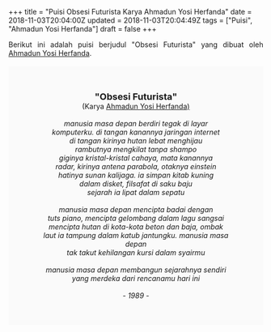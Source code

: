+++
title = "Puisi Obsesi Futurista Karya Ahmadun Yosi Herfanda"
date = 2018-11-03T20:04:00Z
updated = 2018-11-03T20:04:49Z
tags = ["Puisi", "Ahmadun Yosi Herfanda"]
draft = false
+++

<div dir="ltr" style="text-align: left;" trbidi="on"><div style="text-align: justify;">Berikut ini adalah puisi berjudul "Obsesi Futurista" yang dibuat oleh <a href="https://ensiklopedia.kemdikbud.go.id/sastra/artikel/Ahmadun_Yosi_Herfanda" target="_blank">Ahmadun Yosi Herfanda</a>. </div><br /><div style="background: #FAFAFA; font-size: 14px; height: auto; margin: 0 auto; padding: 50px; text-align: center; width: auto;"><span style="font-size: 18px;"><b>"Obsesi Futurista"</b></span><br />(Karya <a href="https://www.sekata.web.id/tags/ahmadun-yosi-herfanda" target="_blank">Ahmadun Yosi Herfanda)</a> <br /><br /><i>manusia masa depan berdiri tegak di layar</i><br /><i>komputerku. di tangan kanannya jaringan internet</i><br /><i>di tangan kirinya hutan lebat menghijau</i><br /><i>rambutnya mengkilat tanpa shampo</i><br /><i>giginya kristal-kristal cahaya, mata kanannya</i><br /><i>radar, kirinya antena parabola, otaknya einstein</i><br /><i>hatinya sunan kalijaga. ia simpan kitab kuning</i><br /><i>dalam disket, filsafat di saku baju</i><br /><i>sejarah ia lipat dalam sepatu</i><br /><br /><i>manusia masa depan mencipta badai dengan</i><br /><i>tuts piano, mencipta gelombang dalam lagu sangsai</i><br /><i>mencipta hutan di kota-kota beton dan baja, ombak</i><br /><i>laut ia tampung dalam katub jantungku. manusia masa depan</i><br /><i>tak takut kehilangan kursi dalam syairmu</i><br /><br /><i>manusia masa depan membangun sejarahnya sendiri</i><br /><i>yang merdeka dari rencanamu hari ini</i><br /><br /><i>- 1989 -</i></div></div>
